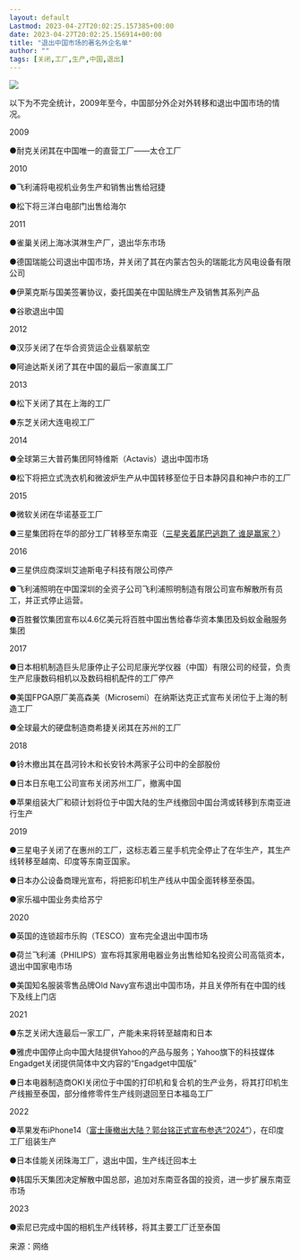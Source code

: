 ```yaml
---
layout: default
Lastmod: 2023-04-27T20:02:25.157385+00:00
date: 2023-04-27T20:02:25.156914+00:00
title: "退出中国市场的著名外企名单"
author: ""
tags: [关闭,工厂,生产,中国,退出]
---
```


![](https://images.weserv.nl/?url=https%3A//mmbiz.qpic.cn/mmbiz_jpg/zfvCa2YtHyIphqtRqoSsIc8mxUMW6j9yrKEEPzJ8BzCGIb6Sodqjg5y7UR0d3optdnCfmUySeTHezNLfXXHuvw/640%3Fwx_fmt%3Djpeg%26wx_lazy%3D1%26wx_co%3D1%26wxfrom%3D13%26tp%3Dwxpic)

以下为不完全统计，2009年至今，中国部分外企对外转移和退出中国市场的情况。

2009

●耐克关闭其在中国唯一的直营工厂——太仓工厂

2010

●飞利浦将电视机业务生产和销售出售给冠捷

●松下将三洋白电部门出售给海尔

2011

●雀巢关闭上海冰淇淋生产厂，退出华东市场

●德国瑞能公司退出中国市场，并关闭了其在内蒙古包头的瑞能北方风电设备有限公司

●伊莱克斯与国美签署协议，委托国美在中国贴牌生产及销售其系列产品

●谷歌退出中国

2012

●汉莎关闭了在华合资货运企业翡翠航空

●阿迪达斯关闭了其在中国的最后一家直属工厂

2013

●松下关闭了其在上海的工厂

●东芝关闭大连电视工厂

2014

●全球第三大普药集团阿特维斯（Actavis）退出中国市场

●松下将把立式洗衣机和微波炉生产从中国转移至位于日本静冈县和神户市的工厂

2015

●微软关闭在华诺基亚工厂

●三星集团将在华的部分工厂转移至东南亚（[三星夹着尾巴逃跑了 谁是赢家？](http://mp.weixin.qq.com/s?__biz=MzI5OTMwNzE1Ng==&mid=2247489254&idx=2&sn=83df8e018700a09a3acf5551c0172be8&chksm=ec99cf1ddbee460b7d78fcf9fc2a210865760fff4c432fa39a00d1fb217350386b11971c0178&scene=21#wechat_redirect)）

2016

●三星供应商深圳艾迪斯电子科技有限公司停产

●飞利浦照明在中国深圳的全资子公司飞利浦照明制造有限公司宣布解散所有员工，并正式停止运营。   

●百胜餐饮集团宣布以4.6亿美元将百胜中国出售给春华资本集团及蚂蚁金融服务集团

2017

●日本相机制造巨头尼康停止子公司尼康光学仪器（中国）有限公司的经营，负责生产尼康数码相机以及数码相机配件的工厂停产

●美国FPGA原厂美高森美（Microsemi）在纳斯达克正式宣布关闭位于上海的制造工厂

●全球最大的硬盘制造商希捷关闭其在苏州的工厂

2018

●铃木撤出其在昌河铃木和长安铃木两家子公司中的全部股份

●日本日东电工公司宣布关闭苏州工厂，撤离中国

●苹果组装大厂和硕计划将位于中国大陆的生产线撤回中国台湾或转移到东南亚进行生产

2019

●三星电子关闭了在惠州的工厂，这标志着三星手机完全停止了在华生产，其生产线转移至越南、印度等东南亚国家。

●日本办公设备商理光宣布，将把影印机生产线从中国全面转移至泰国。

●家乐福中国业务卖给苏宁

2020

●英国的连锁超市乐购（TESCO）宣布完全退出中国市场

●荷兰飞利浦（PHILIPS）宣布将其家用电器业务出售给知名投资公司高瓴资本，退出中国家电市场

●美国知名服装零售品牌Old Navy宣布退出中国市场，并且关停所有在中国的线下及线上门店

2021

●东芝关闭大连最后一家工厂，产能未来将转至越南和日本

●雅虎中国停止向中国大陆提供Yahoo的产品与服务；Yahoo旗下的科技媒体Engadget关闭提供简体中文内容的“Engadget中国版”

●日本电器制造商OKI关闭位于中国的打印机和复合机的生产业务，将其打印机生产线搬至泰国，部分维修零件生产线则退回至日本福岛工厂

2022

●苹果发布iPhone14（[富士康撤出大陆？郭台铭正式宣布参选“2024”](http://mp.weixin.qq.com/s?__biz=Mzg3NTkxMDQ3NA==&mid=2247485703&idx=1&sn=3011c1b49ae08b1576a2885db427b8a6&chksm=cf3b0d22f84c8434bd1bae2bc8e5c3b65cac92c093211f6de91ada54f29642131a5d9227faa4&scene=21#wechat_redirect)），在印度工厂组装生产

●日本佳能关闭珠海工厂，退出中国，生产线迁回本土

●韩国乐天集团决定解散中国总部，追加对东南亚各国的投资，进一步扩展东南亚市场

2023

●索尼已完成中国的相机生产线转移，将其主要工厂迁至泰国

来源：网络

